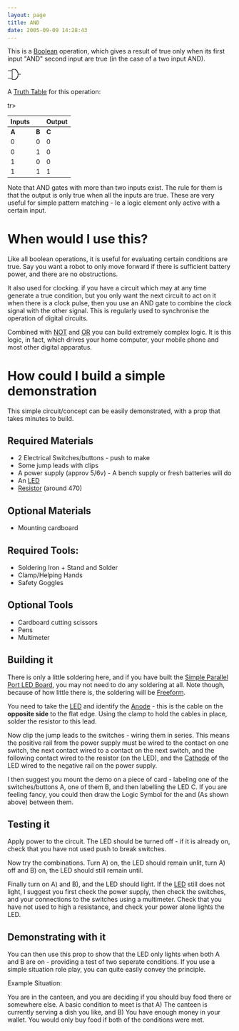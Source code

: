 ```yaml
---
layout: page
title: AND
date: 2005-09-09 14:28:43
---
```

This is a <a href="/wiki/boolean.html" title="Boolean">Boolean</a> operation, which gives a result of true only when its first input "AND" second input are true (in the case of a two input AND).

<img class="img-responsive" src="/galleries/gallery-1-common-images/120-and.jpg"/>

A <a href="/wiki/truth_table.html" title="Truth Table">Truth Table</a> for this operation:

<table class="normal" id="fancytable_1">
<thead> <tr> <th>Inputs</th> <th></th> <th>Output</th> </tr> </thead>
<tbody> <tr> <td class="odd"><strong>A</strong></td> <td class="odd"><strong>B</strong></td> <td class="odd"><strong>C</strong></td> </tr>
<tr> <td class="even">0</td> <td class="even">0</td> <td class="even">0</td> </tr>
tr> <td class="odd">0</td> <td class="odd">1</td> <td class="odd">0</td> </tr>
<tr> <td class="even">1</td> <td class="even">0</td> <td class="even">0</td> </tr>
<tr> <td class="odd">1</td> <td class="odd">1</td> <td class="odd">1</td> </tr> </tbody> </table>

Note that AND gates with more than two inputs exist.  The rule for them is that the output is only true when all the inputs are true.  These are very useful for simple pattern matching - Ie a logic element only active with a certain input.

<h1  id="When_would_I_use_this_">When would I use this?</h1>

Like all boolean operations, it is useful for evaluating certain conditions are true. Say you want a robot to only move forward if there is sufficient battery power, and there are no obstructions.

It also used for clocking. if you have a circuit which may at any time generate a true condition, but you only want the next circuit to act on it when there is a clock pulse, then you use an AND gate to combine the clock signal with the other signal. This is regularly used to synchronise the operation of digital circuits.

Combined with <a href="/wiki/not.html" title="NOT">NOT</a> and <a href="/wiki/or.html" title="OR">OR</a> you can build extremely complex logic. It is this logic, in fact, which drives your home computer, your mobile phone and most other digital apparatus.

<h1  id="How_could_I_build_a_simple_demonstration">How could I build a simple demonstration</h1>
This simple circuit/concept can be easily demonstrated, with a prop that takes minutes to build.

<h2  id="Required_Materials">Required Materials</h2>

* 2 Electrical Switches/buttons - push to make
* Some jump leads with clips
* A power supply (approv 5/6v) - A bench supply or fresh batteries will do
* An <a href="/wiki/led.html" title="Light Emitting Diode">LED</a>
* <a href="/wiki/resistor.html" title="Resistor">Resistor</a> (around 470)

<h2  id="Optional_Materials">Optional Materials</h2>

* Mounting cardboard

<h2  id="Required_Tools:">Required Tools:</h2>

* Soldering Iron + Stand and Solder
* Clamp/Helping Hands
* Safety Goggles

<h2  id="Optional_Tools">Optional Tools</h2>

* Cardboard cutting scissors
* Pens
* Multimeter

<h2  id="Building_it">Building it</h2>

There is only a little soldering here, and if you have built the <a href="{% post_url 2004-11-05-simple-parallel-port-led %}" title="How to attach and program an LED to the parallel port on a PC">Simple Parallel Port LED Board</a>, you may not need to do any soldering at all. Note though, because of how little there is, the soldering will be <a href="/wiki/freeform" title="FreeForm">Freeform</a>.

You need to take the <a href="/wiki/led" title="Light Emitting Diode">LED</a> and identify the <a href="/wiki/anode" title="The positive electrode">Anode</a> - this is the cable on the <strong>opposite side</strong> to the flat edge. Using the clamp to hold the cables in place, solder the resistor to this lead.

Now clip the jump leads to the switches - wiring them in series. This means the positive rail from the power supply must be wired to the contact on one switch, the next contact wired to a contact on the next switch, and the following contact wired to the resistor (on the LED), and the <a href="/wiki/cathode" title="The Negative Electrode">Cathode</a> of the LED wired to the negative rail on the power supply.

I then suggest you mount the demo on a piece of card - labeling one of the switches/buttons A, one of them B, and then labelling the LED C. If you are feeling fancy, you could then draw the Logic Symbol for the and (As shown above) between them.

<h2  id="Testing_it">Testing it</h2>

Apply power to the circuit. The LED should be turned off - if it is already on, check that you have not used push to break switches.

Now try the combinations. Turn A) on, the LED should remain unlit, turn A) off and B) on, the LED should still remain until.

Finally turn on A) and B), and the LED should light. If the <a href="/wiki/led.html" title="Light Emitting Diode">LED</a> still does not light, I suggest you first check the power supply, then check the switches, and your connections to the switches using a multimeter. Check that you have not used to high a resistance, and check your power alone lights the LED.

<h2  id="Demonstrating_with_it">Demonstrating with it</h2>

You can then use this prop to show that the LED only lights when both A and B are on - providing a test of two seperate conditions. If you use a simple situation role play, you can quite easily convey the principle.

Example Situation:

You are in the canteen, and you are deciding if you should buy food there or somewhere else. A basic condition to meet is that A) The canteen is currently serving a dish you like, and B) You have enough money in your wallet. You would only buy food if both of the conditions were met.
